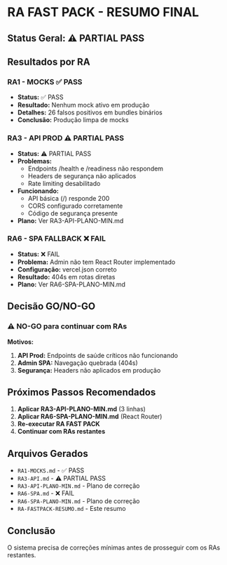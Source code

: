 # RA FAST PACK - RESUMO FINAL

## Status Geral: ⚠️ PARTIAL PASS

## Resultados por RA

### RA1 - MOCKS ✅ PASS
- **Status:** ✅ PASS
- **Resultado:** Nenhum mock ativo em produção
- **Detalhes:** 26 falsos positivos em bundles binários
- **Conclusão:** Produção limpa de mocks

### RA3 - API PROD ⚠️ PARTIAL PASS
- **Status:** ⚠️ PARTIAL PASS
- **Problemas:**
  - Endpoints /health e /readiness não respondem
  - Headers de segurança não aplicados
  - Rate limiting desabilitado
- **Funcionando:**
  - API básica (/) responde 200
  - CORS configurado corretamente
  - Código de segurança presente
- **Plano:** Ver RA3-API-PLANO-MIN.md

### RA6 - SPA FALLBACK ❌ FAIL
- **Status:** ❌ FAIL
- **Problema:** Admin não tem React Router implementado
- **Configuração:** vercel.json correto
- **Resultado:** 404s em rotas diretas
- **Plano:** Ver RA6-SPA-PLANO-MIN.md

## Decisão GO/NO-GO

### ⚠️ NO-GO para continuar com RAs

**Motivos:**
1. **API Prod:** Endpoints de saúde críticos não funcionando
2. **Admin SPA:** Navegação quebrada (404s)
3. **Segurança:** Headers não aplicados em produção

## Próximos Passos Recomendados

1. **Aplicar RA3-API-PLANO-MIN.md** (3 linhas)
2. **Aplicar RA6-SPA-PLANO-MIN.md** (React Router)
3. **Re-executar RA FAST PACK**
4. **Continuar com RAs restantes**

## Arquivos Gerados

- `RA1-MOCKS.md` - ✅ PASS
- `RA3-API.md` - ⚠️ PARTIAL PASS
- `RA3-API-PLANO-MIN.md` - Plano de correção
- `RA6-SPA.md` - ❌ FAIL
- `RA6-SPA-PLANO-MIN.md` - Plano de correção
- `RA-FASTPACK-RESUMO.md` - Este resumo

## Conclusão

O sistema precisa de correções mínimas antes de prosseguir com os RAs restantes.

